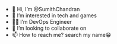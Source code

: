 - 👋 Hi, I’m @SumithChandran
- 👀 I’m interested in tech and games
- 🧑‍💻 I’m  DevOps Engineer
- 💞️ I’m looking to collaborate on 
- 📫 How to reach me? search my name😁

<!---
SumithChandran/SumithChandran is a ✨ special ✨ repository because its `README.md` (this file) appears on your GitHub profile.
You can click the Preview link to take a look at your changes.
--->
